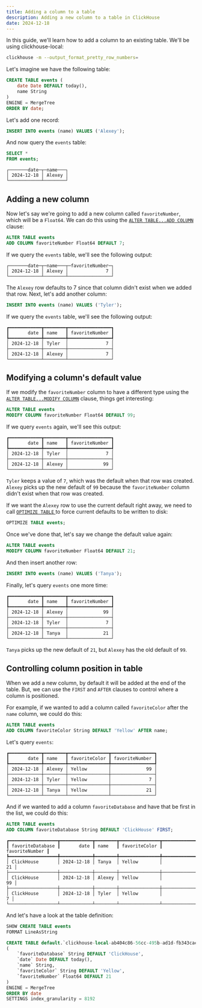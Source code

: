 ```yaml
---
title: Adding a column to a table
description: Adding a new column to a table in ClickHouse
date: 2024-12-18
---
```


In this guide, we'll learn how to add a column to an existing table.
We'll be using clickhouse-local:

```bash
clickhouse -m --output_format_pretty_row_numbers=
```

Let's imagine we have the following table:

```sql
CREATE TABLE events (
    date Date DEFAULT today(), 
    name String
) 
ENGINE = MergeTree
ORDER BY date;
```

Let's add one record:

```sql
INSERT INTO events (name) VALUES ('Alexey');
```

And now query the `events` table:

```sql
SELECT *
FROM events;
```

```text
┌───────date─┬─name───┐
│ 2024-12-18 │ Alexey │
└────────────┴────────┘
```

## Adding a new column

Now let's say we're going to add a new column called `favoriteNumber`, which will be a `Float64`.
We can do this using the [`ALTER TABLE...ADD COLUMN`](/docs/en/sql-reference/statements/alter/column#add-column) clause:

```sql
ALTER TABLE events 
ADD COLUMN favoriteNumber Float64 DEFAULT 7;
```

If we query the `events` table, we'll see the following output:

```text
┌───────date─┬─name───┬─favoriteNumber─┐
│ 2024-12-18 │ Alexey │              7 │
└────────────┴────────┴────────────────┘
```

The `Alexey` row defaults to 7 since that column didn't exist when we added that row.
Next, let's add another column:

```sql
INSERT INTO events (name) VALUES ('Tyler');
```

If we query the `events` table, we'll see the following output:

```text
┏━━━━━━━━━━━━┳━━━━━━━━┳━━━━━━━━━━━━━━━━┓
┃       date ┃ name   ┃ favoriteNumber ┃
┡━━━━━━━━━━━━╇━━━━━━━━╇━━━━━━━━━━━━━━━━┩
│ 2024-12-18 │ Tyler  │              7 │
├────────────┼────────┼────────────────┤
│ 2024-12-18 │ Alexey │              7 │
└────────────┴────────┴────────────────┘
```


## Modifying a column's default value

If we modify the `favoriteNumber` column to have a different type using the [`ALTER TABLE...MODIFY COLUMN`](/docs/en/sql-reference/statements/alter/column#modify-column) clause, things get interesting:

```sql
ALTER TABLE events 
MODIFY COLUMN favoriteNumber Float64 DEFAULT 99;
```

If we query `events` again, we'll see this output:

```text
┏━━━━━━━━━━━━┳━━━━━━━━┳━━━━━━━━━━━━━━━━┓
┃       date ┃ name   ┃ favoriteNumber ┃
┡━━━━━━━━━━━━╇━━━━━━━━╇━━━━━━━━━━━━━━━━┩
│ 2024-12-18 │ Tyler  │              7 │
├────────────┼────────┼────────────────┤
│ 2024-12-18 │ Alexey │             99 │
└────────────┴────────┴────────────────┘
```

`Tyler` keeps a value of `7`, which was the default when that row was created.
`Alexey` picks up the new default of `99` because the `favoriteNumber` column didn't exist when that row was created.

If we want the `Alexey` row to use the current default right away, we need to call [`OPTIMIZE TABLE` ](/docs/en/sql-reference/statements/optimize) to force current defaults to be written to disk:

```sql
OPTIMIZE TABLE events;
```

Once we've done that, let's say we change the default value again:

```sql
ALTER TABLE events 
MODIFY COLUMN favoriteNumber Float64 DEFAULT 21;
```

And then insert another row:

```sql
INSERT INTO events (name) VALUES ('Tanya');
```

Finally, let's query `events` one more time:

```text
┏━━━━━━━━━━━━┳━━━━━━━━┳━━━━━━━━━━━━━━━━┓
┃       date ┃ name   ┃ favoriteNumber ┃
┡━━━━━━━━━━━━╇━━━━━━━━╇━━━━━━━━━━━━━━━━┩
│ 2024-12-18 │ Alexey │             99 │
├────────────┼────────┼────────────────┤
│ 2024-12-18 │ Tyler  │              7 │
├────────────┼────────┼────────────────┤
│ 2024-12-18 │ Tanya  │             21 │
└────────────┴────────┴────────────────┘
```

`Tanya` picks up the new default of `21`, but `Alexey` has the old default of `99`.

## Controlling column position in table

When we add a new column, by default it will be added at the end of the table.
But, we can use the `FIRST` and `AFTER` clauses to control where a column is positioned.

For example, if we wanted to add a column called `favoriteColor` after the `name` column, we could do this:

```sql
ALTER TABLE events
ADD COLUMN favoriteColor String DEFAULT 'Yellow' AFTER name;
```

Let's query `events`:

```text
┏━━━━━━━━━━━━┳━━━━━━━━┳━━━━━━━━━━━━━━━┳━━━━━━━━━━━━━━━━┓
┃       date ┃ name   ┃ favoriteColor ┃ favoriteNumber ┃
┡━━━━━━━━━━━━╇━━━━━━━━╇━━━━━━━━━━━━━━━╇━━━━━━━━━━━━━━━━┩
│ 2024-12-18 │ Alexey │ Yellow        │             99 │
├────────────┼────────┼───────────────┼────────────────┤
│ 2024-12-18 │ Tyler  │ Yellow        │              7 │
├────────────┼────────┼───────────────┼────────────────┤
│ 2024-12-18 │ Tanya  │ Yellow        │             21 │
└────────────┴────────┴───────────────┴────────────────┘
```

And if we wanted to add a column `favoriteDatabase` and have that be first in the list, we could do this:

```sql
ALTER TABLE events
ADD COLUMN favoriteDatabase String DEFAULT 'ClickHouse' FIRST;
```

```text
┏━━━━━━━━━━━━━━━━━━┳━━━━━━━━━━━━┳━━━━━━━━┳━━━━━━━━━━━━━━━┳━━━━━━━━━━━━━━━━┓
┃ favoriteDatabase ┃       date ┃ name   ┃ favoriteColor ┃ favoriteNumber ┃
┡━━━━━━━━━━━━━━━━━━╇━━━━━━━━━━━━╇━━━━━━━━╇━━━━━━━━━━━━━━━╇━━━━━━━━━━━━━━━━┩
│ ClickHouse       │ 2024-12-18 │ Tanya  │ Yellow        │             21 │
├──────────────────┼────────────┼────────┼───────────────┼────────────────┤
│ ClickHouse       │ 2024-12-18 │ Alexey │ Yellow        │             99 │
├──────────────────┼────────────┼────────┼───────────────┼────────────────┤
│ ClickHouse       │ 2024-12-18 │ Tyler  │ Yellow        │              7 │
└──────────────────┴────────────┴────────┴───────────────┴────────────────┘
```

And let's have a look at the table definition:


```sql
SHOW CREATE TABLE events
FORMAT LineAsString
```

```sql
CREATE TABLE default.`clickhouse-local-ab404c86-56cc-495b-ad1d-fb343cac3bc0events`
(
    `favoriteDatabase` String DEFAULT 'ClickHouse',
    `date` Date DEFAULT today(),
    `name` String,
    `favoriteColor` String DEFAULT 'Yellow',
    `favoriteNumber` Float64 DEFAULT 21
)
ENGINE = MergeTree
ORDER BY date
SETTINGS index_granularity = 8192
```

